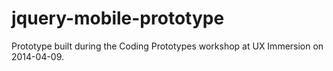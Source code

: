 jquery-mobile-prototype
=======================

Prototype built during the Coding Prototypes workshop at UX Immersion on 2014-04-09.
